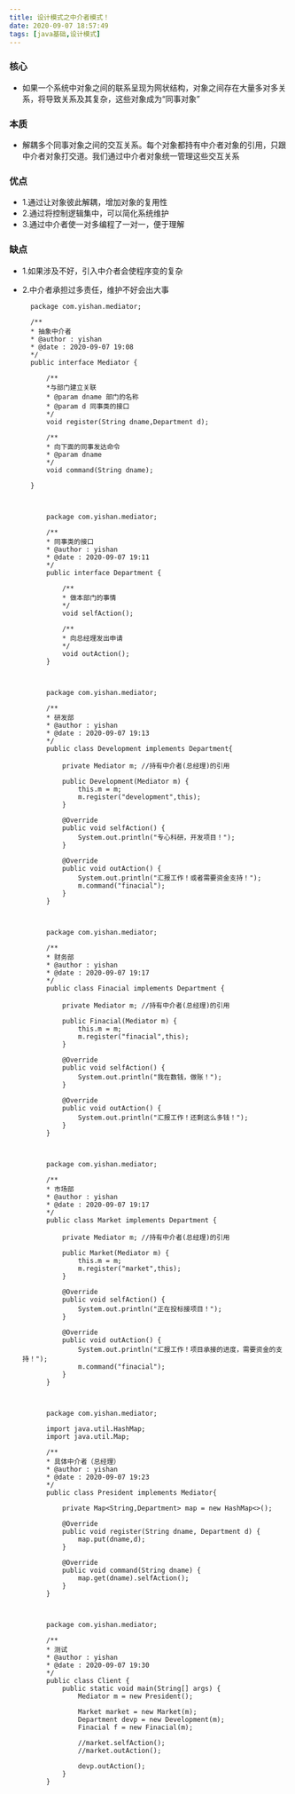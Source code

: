 ```yaml
---
title: 设计模式之中介者模式！
date: 2020-09-07 18:57:49
tags: [java基础,设计模式]
---
```

### 核心

- 如果一个系统中对象之间的联系呈现为网状结构，对象之间存在大量多对多关系，将导致关系及其复杂，这些对象成为“同事对象”
<!--more-->
### 本质

- 解耦多个同事对象之间的交互关系。每个对象都持有中介者对象的引用，只跟中介者对象打交道。我们通过中介者对象统一管理这些交互关系

### 优点
- 1.通过让对象彼此解耦，增加对象的复用性
- 2.通过将控制逻辑集中，可以简化系统维护
- 3.通过中介者使一对多编程了一对一，便于理解

### 缺点
- 1.如果涉及不好，引入中介者会使程序变的复杂
- 2.中介者承担过多责任，维护不好会出大事

        package com.yishan.mediator;

        /**
        * 抽象中介者
        * @author : yishan
        * @date : 2020-09-07 19:08
        */
        public interface Mediator {

            /**
            *与部门建立关联
            * @param dname 部门的名称
            * @param d 同事类的接口
            */
            void register(String dname,Department d);

            /**
            * 向下面的同事发达命令
            * @param dname
            */
            void command(String dname);

        }



            package com.yishan.mediator;

            /**
            * 同事类的接口
            * @author : yishan
            * @date : 2020-09-07 19:11
            */
            public interface Department {

                /**
                * 做本部门的事情
                */
                void selfAction();

                /**
                * 向总经理发出申请
                */
                void outAction();
            }



            package com.yishan.mediator;

            /**
            * 研发部
            * @author : yishan
            * @date : 2020-09-07 19:13
            */
            public class Development implements Department{

                private Mediator m; //持有中介者(总经理)的引用

                public Development(Mediator m) {
                    this.m = m;
                    m.register("development",this);
                }

                @Override
                public void selfAction() {
                    System.out.println("专心科研，开发项目！");
                }

                @Override
                public void outAction() {
                    System.out.println("汇报工作！或者需要资金支持！");
                    m.command("finacial");
                }
            }



            package com.yishan.mediator;

            /**
            * 财务部
            * @author : yishan
            * @date : 2020-09-07 19:17
            */
            public class Finacial implements Department {

                private Mediator m; //持有中介者(总经理)的引用

                public Finacial(Mediator m) {
                    this.m = m;
                    m.register("finacial",this);
                }

                @Override
                public void selfAction() {
                    System.out.println("我在数钱，做账！");
                }

                @Override
                public void outAction() {
                    System.out.println("汇报工作！还剩这么多钱！");
                }
            }



            package com.yishan.mediator;

            /**
            * 市场部
            * @author : yishan
            * @date : 2020-09-07 19:17
            */
            public class Market implements Department {

                private Mediator m; //持有中介者(总经理)的引用

                public Market(Mediator m) {
                    this.m = m;
                    m.register("market",this);
                }

                @Override
                public void selfAction() {
                    System.out.println("正在投标接项目！");
                }

                @Override
                public void outAction() {
                    System.out.println("汇报工作！项目承接的进度，需要资金的支持！");
                    m.command("finacial");
                }
            }



            package com.yishan.mediator;

            import java.util.HashMap;
            import java.util.Map;

            /**
            * 具体中介者（总经理）
            * @author : yishan
            * @date : 2020-09-07 19:23
            */
            public class President implements Mediator{

                private Map<String,Department> map = new HashMap<>();

                @Override
                public void register(String dname, Department d) {
                    map.put(dname,d);
                }

                @Override
                public void command(String dname) {
                    map.get(dname).selfAction();
                }
            }



            package com.yishan.mediator;

            /**
            * 测试
            * @author : yishan
            * @date : 2020-09-07 19:30
            */
            public class Client {
                public static void main(String[] args) {
                    Mediator m = new President();

                    Market market = new Market(m);
                    Department devp = new Development(m);
                    Finacial f = new Finacial(m);

                    //market.selfAction();
                    //market.outAction();

                    devp.outAction();
                }
            }
